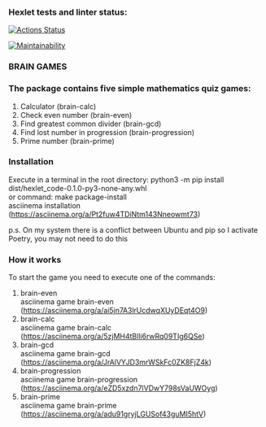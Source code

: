 ### Hexlet tests and linter status:
[![Actions Status](https://github.com/Dmitry-Perexozhev/python-project-49/actions/workflows/hexlet-check.yml/badge.svg)](https://github.com/Dmitry-Perexozhev/python-project-49/actions)

[![Maintainability](https://api.codeclimate.com/v1/badges/94eeb5b753f2748e5579/maintainability)](https://codeclimate.com/github/Dmitry-Perexozhev/python-project-49/maintainability)

### BRAIN GAMES
### The package contains five simple mathematics quiz games:
1. Calculator (brain-calc)
2. Check even number (brain-even)
3. Find greatest common divider (brain-gcd)
4. Find lost number in progression (brain-progression)
5. Prime number (brain-prime)

### Installation
Execute in a terminal in the root directory:
python3 -m pip install dist/hexlet_code-0.1.0-py3-none-any.whl\
or command: make package-install\
asciinema installation (https://asciinema.org/a/Pt2fuw4TDiNtm143Nneowmt73)

p.s. On my system there is a conflict between Ubuntu and pip so I activate Poetry, 
you may not need to do this

### How it works
To start the game you need to execute one of the commands:
1. brain-even\
asciinema game brain-even (https://asciinema.org/a/ai5jn7A3lrUcdwqXUyDEqt4O9)
2. brain-calc\
asciinema game brain-calc (https://asciinema.org/a/5zjMH4tBlli6rwRq09TIg6QSe)
3. brain-gcd\
asciinema game brain-gcd (https://asciinema.org/a/JrAlVYJD3mrWSkFc0ZK8FjZ4k)
4. brain-progression\
asciinema game brain-progression (https://asciinema.org/a/eZD5xzdn7lVDwY798sVaUWOyg)
5. brain-prime\
asciinema game brain-prime (https://asciinema.org/a/adu91gryjLGUSof43guMI5htV)
